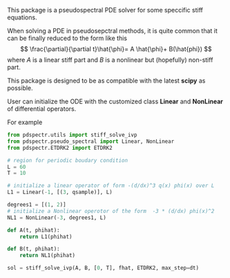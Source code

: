 This package is a pseudospectral PDE solver for some speccific stiff equations.

When solving a PDE in pseudosepctral methods, it is quite common that it can be finally reduced to the form like this
$$
\frac{\partial}{\partial t}\hat{\phi}= A \hat{\phi}+ B(\hat{phi})
$$
where $A$ is a linear stiff part and $B$ is a nonlinear but (hopefully) non-stiff part.

This package is designed to be as compatible with the latest **scipy** as possible.

User can initialize the ODE with the customized class **Linear** and **NonLinear** of differential operators. 

For example
```python
from pdspectr.utils import stiff_solve_ivp
from pdspectr.pseudo_spectral import Linear, NonLinear
from pdspectr.ETDRK2 import ETDRK2

# region for periodic boudary condition
L = 60
T = 10

# initialize a linear operator of form -(d/dx)^3 q(x) phi(x) over L
L1 = Linear(-1, [(3, qsample)], L)

degrees1 = [(1, 2)]
# initialize a Nonlinear operotor of the form  -3 * (d/dx) phi(x)^2
NL1 = NonLinear(-3, degrees1, L)

def A(t, phihat):
    return L1(phihat)

def B(t, phihat):
    return NL1(phihat)

sol = stiff_solve_ivp(A, B, [0, T], fhat, ETDRK2, max_step=dt)
```

 
